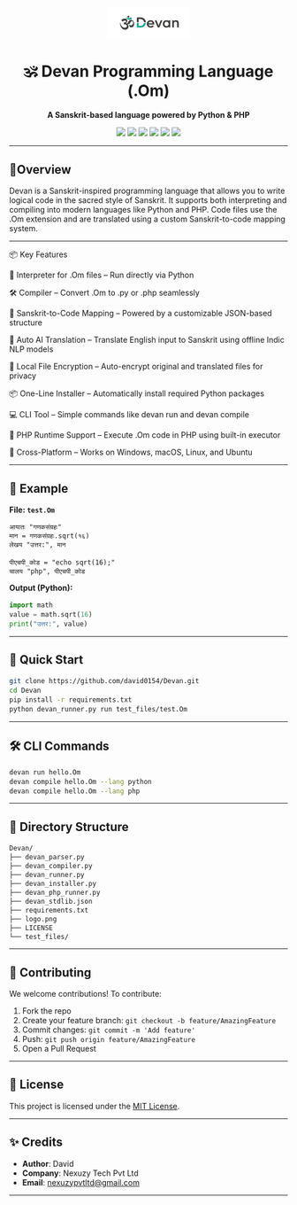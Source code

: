<p align="center">
  <img src="logo.png" alt="Devan Logo" width="150"/>
</p>

<h1 align="center">🕉️ Devan Programming Language (.Om)</h1>

<p align="center">
  <b>A Sanskrit-based language powered by Python & PHP</b><br/>
  <a href="https://github.com/david0154/Devan"><p align="center">
  <a href="#"><img src="https://img.shields.io/badge/status-active-brightgreen.svg"></a>
  <a href="#"><img src="https://img.shields.io/badge/license-MIT-blue.svg"></a>
  <a href="#"><img src="https://img.shields.io/badge/language-Python%20%7C%20PHP-yellow.svg"></a>
  <a href="#"><img src="https://img.shields.io/badge/filetype-.Om-lightgrey.svg"></a>
  <a href="#"><img src="https://img.shields.io/badge/style-Sanskrit-orange.svg"></a>
  <a href="#"><img src="https://img.shields.io/badge/platform-Windows%20|%20Linux%20|%20Mac-informational.svg"></a>
  </p>

---

## 🔹Overview

Devan is a Sanskrit-inspired programming language that allows you to write logical code in the sacred style of Sanskrit. It supports both interpreting and compiling into modern languages like Python and PHP. Code files use the .Om extension and are translated using a custom Sanskrit-to-code mapping system.


---

📦 Key Features

🧠 Interpreter for .Om files – Run directly via Python

🛠 Compiler – Convert .Om to .py or .php seamlessly

📜 Sanskrit-to-Code Mapping – Powered by a customizable JSON-based structure

🔄 Auto AI Translation – Translate English input to Sanskrit using offline Indic NLP models

🔐 Local File Encryption – Auto-encrypt original and translated files for privacy

📦 One-Line Installer – Automatically install required Python packages

💻 CLI Tool – Simple commands like devan run and devan compile

🧰 PHP Runtime Support – Execute .Om code in PHP using built-in executor

🧱 Cross-Platform – Works on Windows, macOS, Linux, and Ubuntu



---

## 🧪 Example

**File: `test.Om`**

```sanskrit
आयातः "गणकसंग्रहः"
मान = गणकसंग्रहः.sqrt(१६)
लेखय "उत्तर:", मान

पीएचपी_कोड = "echo sqrt(16);"
चालय "php", पीएचपी_कोड
```

**Output (Python):**

```python
import math
value = math.sqrt(16)
print("उत्तर:", value)
```

---

## 🚀 Quick Start

```bash
git clone https://github.com/david0154/Devan.git
cd Devan
pip install -r requirements.txt
python devan_runner.py run test_files/test.Om
```

---

## 🛠️ CLI Commands

```bash
devan run hello.Om
devan compile hello.Om --lang python
devan compile hello.Om --lang php
```

---

## 📁 Directory Structure

```
Devan/
├── devan_parser.py
├── devan_compiler.py
├── devan_runner.py
├── devan_installer.py
├── devan_php_runner.py
├── devan_stdlib.json
├── requirements.txt
├── logo.png
├── LICENSE
└── test_files/
```

---

## 🤝 Contributing

We welcome contributions! To contribute:

1. Fork the repo
2. Create your feature branch: `git checkout -b feature/AmazingFeature`
3. Commit changes: `git commit -m 'Add feature'`
4. Push: `git push origin feature/AmazingFeature`
5. Open a Pull Request

---

## 📜 License

This project is licensed under the [MIT License](./LICENSE).

---

## ✨ Credits

- **Author**: David  
- **Company**: Nexuzy Tech Pvt Ltd  
- **Email**: nexuzypvtltd@gmail.com

---
